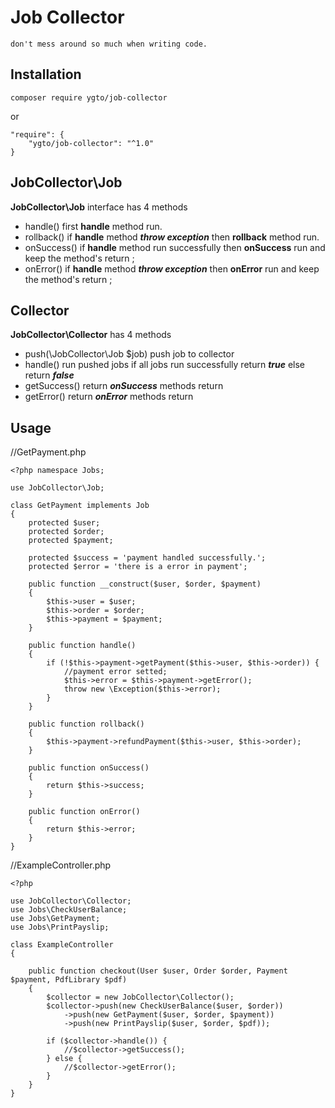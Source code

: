 **Job Collector**
==================

    don't mess around so much when writing code.

Installation
------------
    composer require ygto/job-collector
or 

    "require": {
        "ygto/job-collector": "^1.0"
    }
JobCollector\Job
--
**JobCollector\Job** interface has 4 methods
- handle()  first **handle** method run.
- rollback()  if **handle** method ***throw exception*** then **rollback** method run. 
- onSuccess()  if **handle** method run successfully then **onSuccess** run  and keep the method's return ;
- onError() if **handle** method ***throw exception*** then **onError** run and keep the method's return ;

Collector
--
**JobCollector\Collector** has 4 methods

- push(\JobCollector\Job $job) push job to collector
- handle() run pushed jobs if all jobs run successfully return ***true*** else return ***false***
- getSuccess() return ***onSuccess*** methods return
- getError() return ***onError*** methods return

Usage
----

//GetPayment.php
```
<?php namespace Jobs;

use JobCollector\Job;

class GetPayment implements Job
{
    protected $user;
    protected $order;
    protected $payment;

    protected $success = 'payment handled successfully.';
    protected $error = 'there is a error in payment';

    public function __construct($user, $order, $payment)
    {
        $this->user = $user;
        $this->order = $order;
        $this->payment = $payment;
    }

    public function handle()
    {
        if (!$this->payment->getPayment($this->user, $this->order)) {
            //payment error setted;
            $this->error = $this->payment->getError();
            throw new \Exception($this->error);
        }
    }

    public function rollback()
    {
        $this->payment->refundPayment($this->user, $this->order);
    }

    public function onSuccess()
    {
        return $this->success;
    }

    public function onError()
    {
        return $this->error;
    }
}
```
//ExampleController.php

```
<?php

use JobCollector\Collector;
use Jobs\CheckUserBalance;
use Jobs\GetPayment;
use Jobs\PrintPayslip;

class ExampleController
{

    public function checkout(User $user, Order $order, Payment $payment, PdfLibrary $pdf)
    {
        $collector = new JobCollector\Collector();
        $collector->push(new CheckUserBalance($user, $order))
            ->push(new GetPayment($user, $order, $payment))
            ->push(new PrintPayslip($user, $order, $pdf));

        if ($collector->handle()) {
            //$collector->getSuccess();
        } else {
            //$collector->getError();
        }
    }
}
```